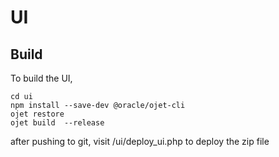 # UI

## Build

To build the UI, 

    cd ui
    npm install --save-dev @oracle/ojet-cli  
    ojet restore  
    ojet build  --release

after pushing to git, visit /ui/deploy_ui.php to deploy the zip file